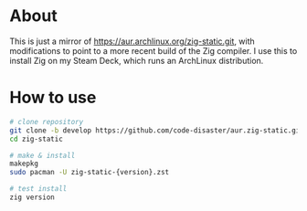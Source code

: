 # About

This is just a mirror of https://aur.archlinux.org/zig-static.git, with modifications to point to a more recent build of the Zig compiler. I use this to install Zig on my Steam Deck, which runs an ArchLinux distribution.

# How to use

```sh
# clone repository
git clone -b develop https://github.com/code-disaster/aur.zig-static.git zig-static
cd zig-static

# make & install
makepkg
sudo pacman -U zig-static-{version}.zst

# test install
zig version
```
